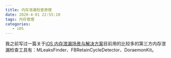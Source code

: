 ```yaml
---
title: 内存泄漏检查原理
date: 2020-4-01 22:55:10
tags: 内存管理
categories: 
   - iOS
---
```


我之前写过一篇关于[iOS 内存泄漏场景与解决方案](https://blog.fiteen.top/2020/ios-memory-leak)目前用的比较多的第三方内存泄漏检查工具有：MLeaksFinder、FBRetainCycleDetector、DoraemonKit。

